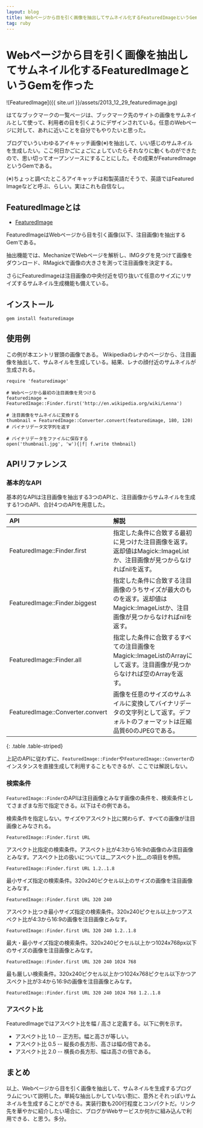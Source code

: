 ```yaml
---
layout: blog
title: Webページから目を引く画像を抽出してサムネイル化するFeaturedImageというGemを作った
tag: ruby
---
```


# Webページから目を引く画像を抽出してサムネイル化するFeaturedImageというGemを作った

![FeaturedImage]({{ site.url }}/assets/2013_12_29_featuredimage.jpg)

はてなブックマークの一覧ページは、ブックマーク先のサイトの画像をサムネイルとして使って、利用者の目を引くようにデザインされている。任意のWebページに対して、あれに近いことを自分でもやりたいと思った。

ブログでいういわゆるアイキャッチ画像(※)を抽出して、いい感じのサムネイルを生成したい。ここ何日かごにょごにょしていたらそれなりに動くものができたので、思い切ってオープンソースにすることにした。その成果がFeaturedImageというGemである。

(※)ちょっと調べたところアイキャッチは和製英語だそうで、英語ではFeatured Imageなどと呼ぶ、らしい。実はこれも自信なし。

## FeaturedImageとは

- [FeaturedImage](https://github.com/xmisao/featuredimage)

FeaturedImageはWebページから目を引く画像(以下、注目画像)を抽出するGemである。

抽出機能では、MechanizeでWebページを解析し、IMGタグを見つけて画像をダウンロード、RMagickで画像の大きさを測って注目画像を決定する。

さらにFeaturedImageは注目画像の中央付近を切り抜いて任意のサイズにリサイズするサムネイル生成機能も備えている。

## インストール

~~~~
gem install featuredimage
~~~~

## 使用例

この例が本エントリ冒頭の画像である。
Wikipediaのレナのページから、注目画像を抽出して、サムネイルを生成している。結果、レナの顔付近のサムネイルが生成される。

~~~~
require 'featuredimage'

# Webページから最初の注目画像を見つける
featuredimage = FeaturedImage::Finder.first('http://en.wikipedia.org/wiki/Lenna')

# 注目画像をサムネイルに変換する
thumbnail = FeaturedImage::Converter.convert(featuredimage, 180, 120) # バイナリデータ文字列を返す

# バイナリデータをファイルに保存する
open('thumbnail.jpg', 'w'){|f| f.write thmbnail}
~~~~

## APIリファレンス

### 基本的なAPI

基本的なAPIは注目画像を抽出する3つのAPIと、注目画像からサムネイルを生成する1つのAPI、合計4つのAPIを用意した。

|API|解説|
|:-|:-|
|FeaturedImage::Finder.first|指定した条件に合致する最初に見つけた注目画像を返す。返却値はMagick::ImageListか、注目画像が見つからなければnilを返す。|
|FeaturedImage::Finder.biggest|指定した条件に合致する注目画像のうちサイズが最大のものを返す。返却値はMagick::ImageListか、注目画像が見つからなければnilを返す。|
|FeaturedImage::Finder.all|指定した条件に合致するすべての注目画像をMagick::ImageListのArrayにして返す。注目画像が見つからなければ空のArrayを返す。|
|FeaturedImage::Converter.convert|画像を任意のサイズのサムネイルに変換してバイナリデータの文字列として返す。デフォルトのフォーマットは圧縮品質60のJPEGである。|
{: .table .table-striped}

上記のAPIに従わずに、`FeaturedImage::Finder`や`FeaturedImage::Converter`のインスタンスを直接生成して利用することもできるが、ここでは解説しない。

### 検索条件

`FeaturedImage::Finder`のAPIは注目画像とみなす画像の条件を、検索条件としてさまざまな形で指定できる。以下はその例である。

検索条件を指定しない。サイズやアスペクト比に関わらず、すべての画像が注目画像とみなされる。

~~~~
FeaturedImage::Finder.first URL
~~~~

アスペクト比指定の検索条件。アスペクト比が4:3から16:9の画像のみ注目画像とみなす。アスペクト比の扱いについては__アスペクト比__の項目を参照。

~~~~
FeaturedImage::Finder.first URL 1.2..1.8
~~~~

最小サイズ指定の検索条件。320x240ピクセル以上のサイズの画像を注目画像とみなす。

~~~~
FeaturedImage::Finder.first URL 320 240
~~~~

アスペクト比つき最小サイズ指定の検索条件。320x240ピクセル以上かつアスペクト比が4:3から16:9の画像を注目画像とみなす。

~~~~
FeaturedImage::Finder.first URL 320 240 1.2..1.8
~~~~

最大・最小サイズ指定の検索条件。320x240ピクセル以上かつ1024x768px以下のサイズの画像を注目画像とみなす。

~~~~
FeaturedImage::Finder.first URL 320 240 1024 768
~~~~

最も厳しい検索条件。320x240ピクセル以上かつ1024x768ピクセル以下かつアスペクト比が3:4から16:9の画像を注目画像とみなす。

~~~~
FeaturedImage::Finder.first URL 320 240 1024 768 1.2..1.8
~~~~

### アスペクト比

FeaturedImageではアスペクト比を幅 / 高さと定義する。以下に例を示す。

- アスペクト比 1.0 -- 正方形。幅と高さが等しい。
- アスペクト比 0.5 -- 縦長の長方形、高さは幅の倍である。
- アスペクト比 2.0 -- 横長の長方形、幅は高さの倍である。

## まとめ

以上、Webページから目を引く画像を抽出して、サムネイルを生成するプログラムについて説明した。単純な抽出しかしていない割に、意外とそれっぽいサムネイルを生成することができる。実装行数も200行程度とコンパクトだ。リンク先を華やかに紹介したい場合に、ブログかWebサービスか何かに組み込んで利用できる、と思う。多分。
